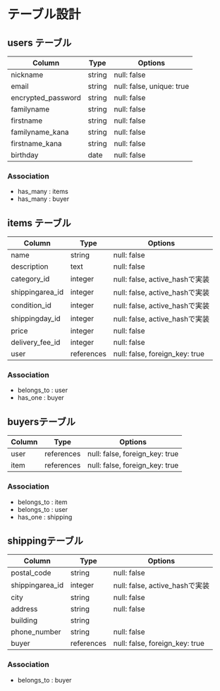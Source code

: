 # テーブル設計

## users テーブル

| Column                  | Type    | Options                   |
| --------                | ------  | ------------------------- |
| nickname                | string  | null: false               |
| email                   | string  | null: false, unique: true |
| encrypted_password      | string  | null: false               |
| familyname              | string  | null: false               |
| firstname               | string  | null: false               |
| familyname_kana         | string  | null: false               |
| firstname_kana          | string  | null: false               |
| birthday                | date    | null: false               |


### Association
- has_many : items
- has_many : buyer

## items テーブル

| Column          | Type       | Options                        |
| --------------- | -----------| ------------------------------ |
| name            | string     | null: false                    |
| description     | text       | null: false                    |
| category_id     | integer    | null: false, active_hashで実装 |
| shippingarea_id | integer    | null: false, active_hashで実装 |
| condition_id    | integer    | null: false, active_hashで実装 |
| shippingday_id  | integer    | null: false, active_hashで実装 |
| price           | integer    | null: false                    |
| delivery_fee_id | integer    | null: false                    |
| user            | references | null: false, foreign_key: true |


### Association
- belongs_to : user
- has_one    : buyer

## buyersテーブル

| Column   | Type       | Options                        |
| ------   | ---------- | ------------------------------ |
| user     | references | null: false, foreign_key: true |
| item     | references | null: false, foreign_key: true |


### Association
- belongs_to : item
- belongs_to : user
- has_one    : shipping

##  shippingテーブル

| Column          | Type        | Options                        |
| --------------- | ----------- | ------------------------------ |
| postal_code     | string      | null: false                    |
| shippingarea_id | integer     | null: false, active_hashで実装 |
| city            | string      | null: false                    |
| address         | string      | null: false                    |
| building        | string      |                                |
| phone_number    | string      | null: false                    |
| buyer           | references  | null: false, foreign_key: true |
 

### Association
- belongs_to : buyer

